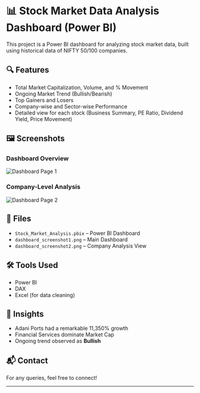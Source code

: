 # 📊 Stock Market Data Analysis Dashboard (Power BI)

This project is a Power BI dashboard for analyzing stock market data, built using historical data of NIFTY 50/100 companies.

## 🔍 Features

- Total Market Capitalization, Volume, and % Movement
- Ongoing Market Trend (Bullish/Bearish)
- Top Gainers and Losers
- Company-wise and Sector-wise Performance
- Detailed view for each stock (Business Summary, PE Ratio, Dividend Yield, Price Movement)

## 🖼️ Screenshots

### Dashboard Overview
![Dashboard Page 1](dashboard_screenshot1.png)

### Company-Level Analysis
![Dashboard Page 2](dashboard_screenshot2.png)

## 📁 Files

- `Stock_Market_Analysis.pbix` – Power BI Dashboard
- `dashboard_screenshot1.png` – Main Dashboard
- `dashboard_screenshot2.png` – Company Analysis View

## 🛠 Tools Used

- Power BI
- DAX
- Excel (for data cleaning)

## 📌 Insights

- Adani Ports had a remarkable 11,350% growth
- Financial Services dominate Market Cap
- Ongoing trend observed as **Bullish**

## 📬 Contact

For any queries, feel free to connect!

---

